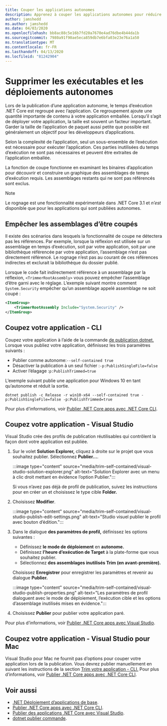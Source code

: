 ```yaml
---
title: Couper les applications autonomes
description: Apprenez à couper les applications autonomes pour réduire leur taille. .NET Core regroupe l’heure d’exécution avec une application qui est publiée autonome et inclut généralement plus de l’exécution alors est nécessaire.
author: jamshedd
ms.author: jamshedd
ms.date: 04/03/2020
ms.openlocfilehash: bb8ac88c5e16b7fd20a7670e4ad76dbe4b44da1b
ms.sourcegitcommit: 7980a91f90ae5eca859db7e6bfa03e23e76a1a50
ms.translationtype: MT
ms.contentlocale: fr-FR
ms.lasthandoff: 04/13/2020
ms.locfileid: "81242904"
---
```

# <a name="trim-self-contained-deployments-and-executables"></a>Supprimer les exécutables et les déploiements autonomes

Lors de la publication d’une application autonome, le temps d’exécution .NET Core est regroupé avec l’application. Ce regroupement ajoute une quantité importante de contenu à votre application emballée. Lorsqu’il s’agit de déployer votre application, la taille est souvent un facteur important. Garder la taille de l’application de paquet aussi petite que possible est généralement un objectif pour les développeurs d’applications.

Selon la complexité de l’application, seul un sous-ensemble de l’exécution est nécessaire pour exécuter l’application. Ces parties inutilisées du temps d’exécution ne sont pas nécessaires et peuvent être extraites de l’application emballée.

La fonction de coupe fonctionne en examinant les binaires d’application pour découvrir et construire un graphique des assemblages de temps d’exécution requis. Les assemblages restants qui ne sont pas référencés sont exclus.

> [!NOTE]
> Le rognage est une fonctionnalité expérimentale dans .NET Core 3.1 et _n’est_ disponible que pour les applications qui sont publiées autonomes.

## <a name="prevent-assemblies-from-being-trimmed"></a>Empêcher les assemblages d’être coupés

Il existe des scénarios dans lesquels la fonctionnalité de coupe ne détectera pas les références. Par exemple, lorsque la réflexion est utilisée sur un assemblage en temps d’exécution, soit par votre application, soit par une bibliothèque référencée par votre application, l’assemblage n’est pas directement référencé. Le rognage n’est pas au courant de ces références indirectes et exclurait la bibliothèque du dossier publié.

Lorsque le code fait indirectement référence à un assemblage par la réflexion, `<TrimmerRootAssembly>` vous pouvez empêcher l’assemblage d’être garni avec le réglage. L’exemple suivant montre comment `System.Security` empêcher qu’un assemblage appelé assemblage ne soit coupé :

```xml
<ItemGroup>
    <TrimmerRootAssembly Include="System.Security" />
</ItemGroup>
```

## <a name="trim-your-app---cli"></a>Coupez votre application - CLI

Coupez votre application à l’aide de la commande [de publication dotnet.](../tools/dotnet-publish.md) Lorsque vous publiez votre application, définissez les trois paramètres suivants :

- Publier comme autonome:`--self-contained true`
- Désactiver la publication à un seul fichier :`-p:PublishSingleFile=false`
- Activer l’élagage :`p:PublishTrimmed=true`

L’exemple suivant publie une application pour Windows 10 en tant qu’autonome et réduit la sortie.

```dotnetcli
dotnet publish -c Release -r win10-x64 --self-contained true -p:PublishSingleFile=false -p:PublishTrimmed=true
```

Pour plus d’informations, voir [Publier .NET Core apps avec .NET Core CLI](deploy-with-cli.md).

## <a name="trim-your-app---visual-studio"></a>Coupez votre application - Visual Studio

Visual Studio crée des profils de publication réutilisables qui contrôlent la façon dont votre application est publiée.

01. Sur le volet **Solution Explorer,** cliquez à droite sur le projet que vous souhaitez publier. Sélectionnez **Publier...**.

    :::image type="content" source="media/trim-self-contained/visual-studio-solution-explorer.png" alt-text="Solution Explorer avec un menu à clic droit mettant en évidence l’option Publier.":::

    Si vous n’avez pas déjà de profil de publication, suivez les instructions pour en créer un et choisissez le type cible **Folder.**

01. Choisissez **Modifier**.

    :::image type="content" source="media/trim-self-contained/visual-studio-publish-edit-settings.png" alt-text="Studio visuel publier le profil avec bouton d’édition.":::

01. Dans le dialogue **des paramètres de profil,** définissez les options suivantes :

    - Définissez **le mode de déploiement** en **autonome.**
    - Définissez **l’heure d’exécution de Target** à la plate-forme que vous souhaitez publier.
    - Sélectionnez **des assemblages inutilisés Trim (en avant-première).**

    Choisissez **Enregistrer** pour enregistrer les paramètres et revenir au dialogue **Publier.**

    :::image type="content" source="media/trim-self-contained/visual-studio-publish-properties.png" alt-text="Les paramètres de profil dialoguent avec le mode de déploiement, l’exécution cible et les options d’assemblage inutilisés mises en évidence.":::

01. Choisissez **Publier** pour publier votre application paré.

Pour plus d’informations, voir [Publier .NET Core apps avec Visual Studio](deploy-with-vs.md).

## <a name="trim-your-app---visual-studio-for-mac"></a>Coupez votre application - Visual Studio pour Mac

Visual Studio pour Mac ne fournit pas d’options pour couper votre application lors de la publication. Vous devrez publier manuellement en suivant les instructions de la section [Trim votre application - CLI.](#trim-your-app---cli) Pour plus d’informations, voir [Publier .NET Core apps avec .NET Core CLI](deploy-with-cli.md).

## <a name="see-also"></a>Voir aussi

- [.NET Déploiement d’applications de base](index.md).
- [Publier .NET Core apps avec .NET Core CLI](deploy-with-cli.md).
- [Publier des applications .NET Core avec Visual Studio](deploy-with-vs.md).
- [dotnet publier commande](../tools/dotnet-publish.md).

